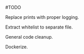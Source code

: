#TODO

Replace prints with proper logging.

Extract whitelist to separate file.

General code cleanup.

Dockerize.
